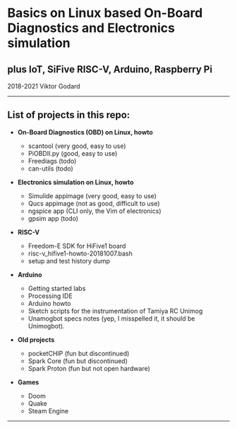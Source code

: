 # Basics on Linux based On-Board Diagnostics and Electronics simulation

## plus IoT, SiFive RISC-V, Arduino, Raspberry Pi


2018-2021 Viktor Godard

---

## List of projects in this repo:


- **On-Board Diagnostics (OBD) on Linux, howto**

    - scantool       (very good, easy to use)
    - PiOBDII.py     (good, easy to use)
    - Freediags      (todo)
    - can-utils      (todo)


- **Electronics simulation on Linux, howto**

    - Simulide appimage  (very good, easy to use)
    - Qucs     appimage  (not as good, difficult to use)
    - ngspice  app       (CLI only, the Vim of electronics)
    - gpsim    app       (todo)


- **RISC-V**

    - Freedom-E SDK for HiFive1 board
    - risc-v_hifive1-howto-20181007.bash
    - setup and test history dump


- **Arduino**

    - Getting started labs
    - Processing IDE
    - Arduino howto
    - Sketch scripts for the instrumentation of Tamiya RC Unimog
    - Unamogbot specs notes (yep, I misspelled it, it should be Unimogbot).


- **Old projects**

    - pocketCHIP   (fun but discontinued)
    - Spark Core   (fun but discontinued)
    - Spark Proton (fun but not open hardware)


- **Games**

    - Doom
    - Quake
    - Steam Engine


---

<!---
Comments:

 Markdown rendering of this doc tested with mdless and also with pandoc as follows:
    pandoc thisdoc.md | lynx -stdin

 Markdown syntax style used from:
    https://www.markdownguide.org/basic-syntax/
-->

